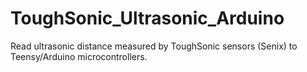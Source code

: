 # ToughSonic_Ultrasonic_Arduino      

Read ultrasonic distance measured by ToughSonic sensors (Senix) to Teensy/Arduino microcontrollers.    


